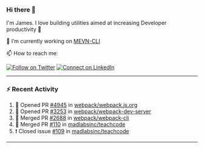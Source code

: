 ### Hi there 👋

I'm James. I love building utilities aimed at increasing Developer productivity :raised_hands: 

🔭 I’m currently working on [MEVN-CLI](https://github.com/madlabsinc/mevn-cli)

📫 How to reach me:

[![Follow on Twitter](https://img.shields.io/badge/--twitter?label=Twitter&logo=Twitter&style=social)](https://twitter.com/james_madhacks) [![Connect on LinkedIn](https://img.shields.io/badge/--linkedin?label=LinkedIn&logo=LinkedIn&style=social)](https://www.linkedin.com/in/jamesgeorge007)

---

### :zap: Recent Activity

<!--START_SECTION:activity-->
1. 💪 Opened PR [#4945](https://github.com/webpack/webpack.js.org/pull/4945) in [webpack/webpack.js.org](https://github.com/webpack/webpack.js.org)
2. 💪 Opened PR [#3253](https://github.com/webpack/webpack-dev-server/pull/3253) in [webpack/webpack-dev-server](https://github.com/webpack/webpack-dev-server)
3. 🎉 Merged PR [#2688](https://github.com/webpack/webpack-cli/pull/2688) in [webpack/webpack-cli](https://github.com/webpack/webpack-cli)
4. 🎉 Merged PR [#110](https://github.com/madlabsinc/teachcode/pull/110) in [madlabsinc/teachcode](https://github.com/madlabsinc/teachcode)
5. ❗️ Closed issue [#109](https://github.com/madlabsinc/teachcode/issues/109) in [madlabsinc/teachcode](https://github.com/madlabsinc/teachcode)
<!--END_SECTION:activity-->

---

<!--
**jamesgeorge007/jamesgeorge007** is a ✨ _special_ ✨ repository because its `README.md` (this file) appears on your GitHub profile.

Here are some ideas to get you started:

- 🌱 I’m currently learning ...
- 👯 I’m looking to collaborate on ...
- 🤔 I’m looking for help with ...
- 💬 Ask me about ...
- 😄 Pronouns: ...
- ⚡ Fun fact: ...
-->
